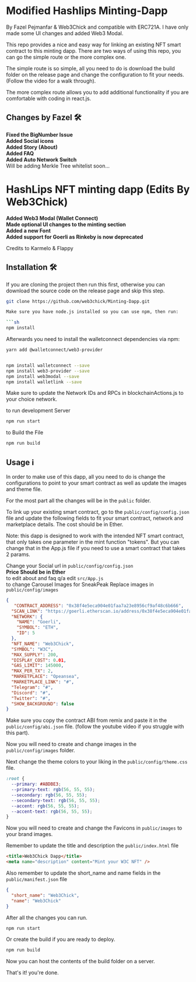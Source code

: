 # Modified Hashlips Minting-Dapp

By Fazel Pejmanfar & Web3Chick and compatible with ERC721A. I have only made some UI changes and added Web3 Modal.

This repo provides a nice and easy way for linking an existing NFT smart contract to this minting dapp. There are two ways of using this repo, you can go the simple route or the more complex one.

The simple route is so simple, all you need to do is download the build folder on the release page and change the configuration to fit your needs. (Follow the video for a walk through).

The more complex route allows you to add additional functionality if you are comfortable with coding in react.js.

## Changes by Fazel 🛠️

<b> Fixed the BigNumber Issue</b> <br>
<b> Added Social icons</b> <br>
<b> Added Story (About) </b> <br>
<b> Added FAQ</b> <br>
<b> Added Auto Network Switch</b> <br>
 Will be adding Merkle Tree whitelist soon...


 # HashLips NFT minting dapp (Edits By Web3Chick)
<b> Added Web3 Modal (Wallet Connect) </b> <br>
<b> Made optional UI changes to the minting section</b> <br>
<b> Added a new Font</b> <br>
<b> Added support for Goerli as Rinkeby is now deprecated</b> <br>

Credits to Karmelo & Flappy

## Installation 🛠️

If you are cloning the project then run this first, otherwise you can download the source code on the release page and skip this step.

```sh
git clone https://github.com/web3chick/Minting-Dapp.git

Make sure you have node.js installed so you can use npm, then run:

```sh
npm install
```
Afterwards you need to install the walletconnect dependencies via npm:

```sh
yarn add @walletconnect/web3-provider
```
```sh

npm install walletconnect --save
npm install web3-provider --save
npm install web3modal --save 
npm install walletlink --save 

```

Make sure to update the Network IDs and RPCs in blockchainActions.js to your choice network.

to run development Server

```sh
npm run start
```

to Build the File

```sh
npm run build
```

## Usage ℹ️

In order to make use of this dapp, all you need to do is change the configurations to point to your smart contract as well as update the images and theme file.

For the most part all the changes will be in the `public` folder.

To link up your existing smart contract, go to the `public/config/config.json` file and update the following fields to fit your smart contract, network and marketplace details. The cost should be in Ether.

Note: this dapp is designed to work with the intended NFT smart contract, that only takes one parameter in the mint function "tokens". But you can change that in the App.js file if you need to use a smart contract that takes 2 params.

Change your Social url in `public/config/config.json` <br>
<b> Price Should be in Ether </b> <br>
to edit about and faq q/a edit `src/App.js` <br>
to change Carousel Images for SneakPeak Replace images in `public/config/images`  <br>

```json
{
   "CONTRACT_ADDRESS": "0x38f4e5eca904e01faa7a23e8956cf9af48c6b666",
  "SCAN_LINK": "https://goerli.etherscan.io/address/0x38f4e5eca904e01faa7a23e8956cf9af48c6b666",
  "NETWORK": {
    "NAME": "Goerli",
    "SYMBOL": "ETH",
    "ID": 5
  },
  "NFT_NAME": "Web3Chick",
  "SYMBOL": "W3C",
  "MAX_SUPPLY": 200,
  "DISPLAY_COST": 0.01,
  "GAS_LIMIT": 145000,
  "MAX_PER_TX": 2,
  "MARKETPLACE": "Opeansea",
  "MARKETPLACE_LINK": "#",
  "Telegram": "#",
  "Discord": "#",
  "Twitter": "#",
  "SHOW_BACKGROUND": false
}


```

Make sure you copy the contract ABI from remix and paste it in the `public/config/abi.json` file.
(follow the youtube video if you struggle with this part).

Now you will need to create and change images in the `public/config/images` folder.

Next change the theme colors to your liking in the `public/config/theme.css` file.

```css
:root {
  --primary: #ABDBE3;
  --primary-text: rgb(56, 55, 55);
  --secondary: rgb(56, 55, 55);
  --secondary-text: rgb(56, 55, 55);
  --accent: rgb(56, 55, 55);
  --accent-text: rgb(56, 55, 55);
}
```

Now you will need to create and change the Favicons in `public/images` to your brand images.

Remember to update the title and description the `public/index.html` file

```html
<title>Web3Chick Dapp</title>
<meta name="description" content="Mint your W3C NFT" />
```

Also remember to update the short_name and name fields in the `public/manifest.json` file

```json
{
  "short_name": "Web3Chick",
  "name": "Web3Chick"
}
```

After all the changes you can run.

```sh
npm run start
```

Or create the build if you are ready to deploy.

```sh
npm run build
```

Now you can host the contents of the build folder on a server.

That's it! you're done.
#
